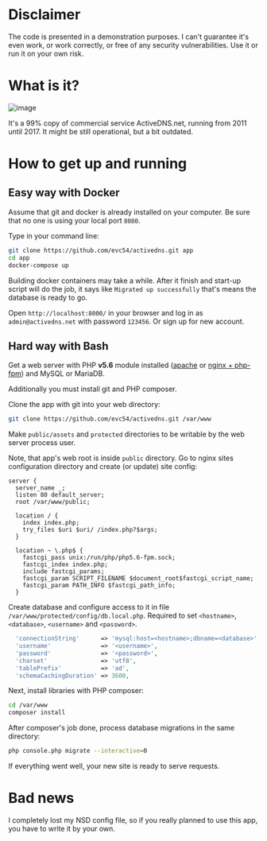 # Disclaimer

The code is presented in а demonstration purposes. I can't guarantee it's even work, or work correctly, or free of any security vulnerabilities. Use it or run it on your own risk.

# What is it?

![image](https://user-images.githubusercontent.com/2403341/134567403-850633a5-e609-456c-a914-c5ac57003d94.png)

It's a 99% copy of commercial service ActiveDNS.net, running from 2011 until 2017. It might be still operational, but a bit outdated.

# How to get up and running

## Easy way with Docker

Assume that git and docker is already installed on your computer. Be sure that no one is using your local port `8080`.

Type in your command line:
```bash
git clone https://github.com/evc54/activedns.git app
cd app
docker-compose up
```

Building docker containers may take a while. After it finish and start-up script will do the job, it says like `Migrated up successfully` that's means the database is ready to go.

Open `http://localhost:8000/` in your browser and log in as `admin@activedns.net` with password `123456`. Or sign up for new account.

## Hard way with Bash

Get a web server with PHP **v5.6** module installed ([apache](https://www.php.net/manual/en/book.apache.php) or [nginx + php-fpm](https://www.php.net/manual/en/install.unix.nginx.php)) and MySQL or MariaDB.

Additionally you must install git and PHP composer.

Clone the app with git into your web directory:
```bash
git clone https://github.com/evc54/activedns.git /var/www
```

Make `public/assets` and `protected` directories to be writable by the web server process user.

Note, that app's web root is inside `public` directory. Go to nginx sites configuration directory and create (or update) site config:
```
server {
  server_name _;
  listen 80 default_server;
  root /var/www/public;

  location / {
    index index.php;
    try_files $uri $uri/ /index.php?$args;
  }

  location ~ \.php$ {
    fastcgi_pass unix:/run/php/php5.6-fpm.sock;
    fastcgi_index index.php;
    include fastcgi_params;
    fastcgi_param SCRIPT_FILENAME $document_root$fastcgi_script_name;
    fastcgi_param PATH_INFO $fastcgi_path_info;
  }
```

Create database and configure access to it in file `/var/www/protected/config/db.local.php`. Required to set `<hostname>`, `<database>`, `<username>` and `<password>`.
```php
  'connectionString'      => 'mysql:host=<hostname>;dbname=<database>',
  'username'              => '<username>',
  'password'              => '<password>',
  'charset'               => 'utf8',
  'tablePrefix'           => 'ad',
  'schemaCachingDuration' => 3600,
```

Next, install libraries with PHP composer:
```bash
cd /var/www
composer install
```

After composer's job done, process database migrations in the same directory:
```bash
php console.php migrate --interactive=0
```

If everything went well, your new site is ready to serve requests.

# Bad news

I completely lost my NSD config file, so if you really planned to use this app, you have to write it by your own.
